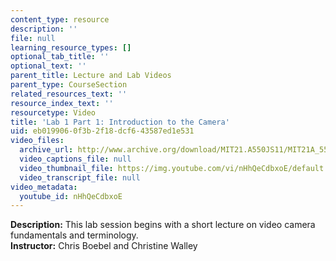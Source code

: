 ```yaml
---
content_type: resource
description: ''
file: null
learning_resource_types: []
optional_tab_title: ''
optional_text: ''
parent_title: Lecture and Lab Videos
parent_type: CourseSection
related_resources_text: ''
resource_index_text: ''
resourcetype: Video
title: 'Lab 1 Part 1: Introduction to the Camera'
uid: eb019906-0f3b-2f18-dcf6-43587ed1e531
video_files:
  archive_url: http://www.archive.org/download/MIT21.A550JS11/MIT21A_550JS11_lab01_1_300k.mp4
  video_captions_file: null
  video_thumbnail_file: https://img.youtube.com/vi/nHhQeCdbxoE/default.jpg
  video_transcript_file: null
video_metadata:
  youtube_id: nHhQeCdbxoE
---
```


**Description:** This lab session begins with a short lecture on video camera fundamentals and terminology.  
**Instructor:** Chris Boebel and Christine Walley